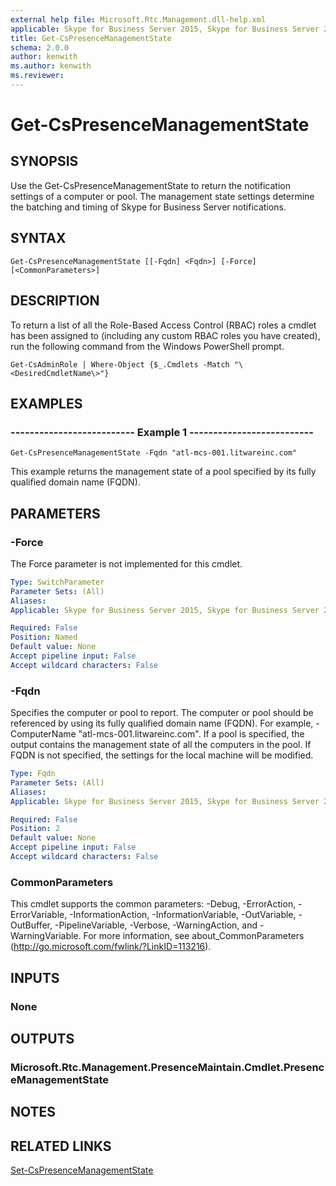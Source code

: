```yaml
---
external help file: Microsoft.Rtc.Management.dll-help.xml
applicable: Skype for Business Server 2015, Skype for Business Server 2019
title: Get-CsPresenceManagementState
schema: 2.0.0
author: kenwith
ms.author: kenwith
ms.reviewer:
---
```


# Get-CsPresenceManagementState

## SYNOPSIS
Use the Get-CsPresenceManagementState to return the notification settings of a computer or pool.
The management state settings determine the batching and timing of Skype for Business Server notifications.

## SYNTAX

```
Get-CsPresenceManagementState [[-Fqdn] <Fqdn>] [-Force] [<CommonParameters>]
```

## DESCRIPTION
To return a list of all the Role-Based Access Control (RBAC) roles a cmdlet has been assigned to (including any custom RBAC roles you have created), run the following command from the Windows PowerShell prompt.

`Get-CsAdminRole | Where-Object {$_.Cmdlets -Match "\<DesiredCmdletName\>"}`

## EXAMPLES

### -------------------------- Example 1 --------------------------
```
Get-CsPresenceManagementState -Fqdn "atl-mcs-001.litwareinc.com"
```

This example returns the management state of a pool specified by its fully qualified domain name (FQDN).


## PARAMETERS

### -Force
The Force parameter is not implemented for this cmdlet.

```yaml
Type: SwitchParameter
Parameter Sets: (All)
Aliases: 
Applicable: Skype for Business Server 2015, Skype for Business Server 2019

Required: False
Position: Named
Default value: None
Accept pipeline input: False
Accept wildcard characters: False
```

### -Fqdn
Specifies the computer or pool to report.
The computer or pool should be referenced by using its fully qualified domain name (FQDN).
For example, -ComputerName "atl-mcs-001.litwareinc.com".
If a pool is specified, the output contains the management state of all the computers in the pool.
If FQDN is not specified, the settings for the local machine will be modified.

```yaml
Type: Fqdn
Parameter Sets: (All)
Aliases: 
Applicable: Skype for Business Server 2015, Skype for Business Server 2019

Required: False
Position: 2
Default value: None
Accept pipeline input: False
Accept wildcard characters: False
```

### CommonParameters
This cmdlet supports the common parameters: -Debug, -ErrorAction, -ErrorVariable, -InformationAction, -InformationVariable, -OutVariable, -OutBuffer, -PipelineVariable, -Verbose, -WarningAction, and -WarningVariable. For more information, see about_CommonParameters (http://go.microsoft.com/fwlink/?LinkID=113216).


## INPUTS

### None


## OUTPUTS

### Microsoft.Rtc.Management.PresenceMaintain.Cmdlet.PresenceManagementState


## NOTES


## RELATED LINKS

[Set-CsPresenceManagementState](Set-CsPresenceManagementState.md)

